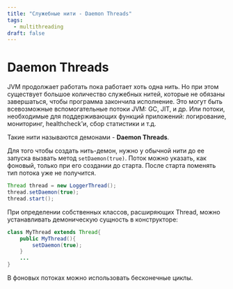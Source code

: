 ```yaml
---
title: "Служебные нити - Daemon Threads"
tags:
  - multithreading
draft: false
---
```


# Daemon Threads

JVM продолжает работать пока работает хоть одна нить. Но при этом существует большое количество служебных нитей, которые не обязаны завершаться, чтобы программа закончила исполнение. 
Это могут быть всевозможные вспомогательные потоки JVM: GC, JIT, и др.
Или потоки, необходимые для поддерживающих функций приложений: логирование, мониторинг, healthcheck'и, сбор статистики и т.д.

Такие нити называются демонами - __Daemon Threads__.

Для того чтобы создать нить-демон, нужно у обычной нити до ее запуска вызвать метод `setDaemon(true)`.
Поток можно указать, как фоновый, только при его создании до старта.
После старта поменять тип потока уже не получится.
```java
Thread thread = new LoggerThread();
thread.setDaemon(true);
thread.start();
```

При определении собственных классов, расширяющих Thread, можно устанавливать демоническую сущность в конструкторе:
```java
class MyThread extends Thread{
    public MyThread(){
        setDaemon(true);
    }
    ...
}
```

В фоновых потоках можно использовать бесконечные циклы.

